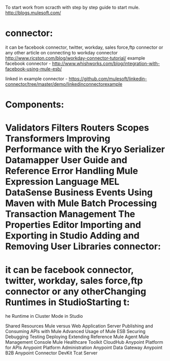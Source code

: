 To start work from scracth with step by step guide to start mule.
http://blogs.mulesoft.com/

connector:
==========
it can be facebook connector, twitter, workday, sales force,ftp connector or any other
article on connecting to workday connector
http://www.ricston.com/blog/workday-connector-tutorial/
example facebook connector - http://www.whishworks.com/blog/integration-with-facebook-using-mule-esb/

linked in example connector - https://github.com/mulesoft/linkedin-connector/tree/master/demo/linkedinconnectorexample

Components:
===========

 
 Validators
 Filters
 Routers
 Scopes
 Transformers
Improving Performance with the Kryo Serializer
 Datamapper User Guide and Reference
 Error Handling
 Mule Expression Language MEL
 DataSense
Business Events
 Using Maven with Mule
 Batch Processing
 Transaction Management
The Properties Editor
Importing and Exporting in Studio
Adding and Removing User Libraries
connector:
==========
it can be facebook connector, twitter, workday, sales force,ftp connector or any otherChanging Runtimes in StudioStarting t:
===========
he Runtime in Cluster Mode in Studio

 Shared Resources
Mule versus Web Application Server
 Publishing and Consuming APIs with Mule
 Advanced Usage of Mule ESB
 Securing
 Debugging
 Testing
 Deploying
 Extending
 Reference
 Mule Agent
 Mule Management Console
 Mule Healthcare Toolkit
 CloudHub
 Anypoint Platform for APIs
 Anypoint Platform Administration
 Anypoint Data Gateway
 Anypoint B2B
 Anypoint Connector DevKit
 Tcat Server

